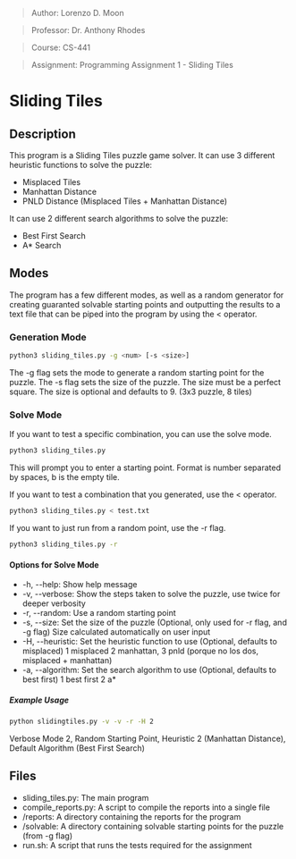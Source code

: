 > Author: Lorenzo D. Moon

> Professor: Dr. Anthony Rhodes

> Course: CS-441

> Assignment: Programming Assignment 1 - Sliding Tiles

# Sliding Tiles

## Description

This program is a Sliding Tiles puzzle game solver.
It can use 3 different heuristic functions to solve the puzzle:
- Misplaced Tiles
- Manhattan Distance
- PNLD Distance (Misplaced Tiles + Manhattan Distance)

It can use 2 different search algorithms to solve the puzzle:
- Best First Search
- A* Search

## Modes 

The program has a few different modes, as well as a random generator for
creating guaranted solvable starting points and outputting the results
to a text file that can be piped into the program by using the < operator.

### Generation Mode
```bash
python3 sliding_tiles.py -g <num> [-s <size>]
```

The -g flag sets the mode to generate a random starting point for the puzzle.
The -s flag sets the size of the puzzle. The size must be a perfect square.
The size is optional and defaults to 9. (3x3 puzzle, 8 tiles)

### Solve Mode

If you want to test a specific combination, you can use the solve mode.
```bash
python3 sliding_tiles.py
```

This will prompt you to enter a starting point. 
Format is number separated by spaces, b is the empty tile.

If you want to test a combination that you generated, use the < operator.
```bash 
python3 sliding_tiles.py < test.txt
```

If you want to just run from a random point, use the -r flag.
```bash
python3 sliding_tiles.py -r
```

#### Options for Solve Mode
- -h, --help: Show help message
- -v, --verbose: Show the steps taken to solve the puzzle, use twice for deeper verbosity
- -r, --random: Use a random starting point
- -s, --size: Set the size of the puzzle (Optional, only used for -r flag, and -g flag)
            Size calculated automatically on user input
- -H, --heuristic: Set the heuristic function to use (Optional, defaults to misplaced)
                 1 misplaced
                 2 manhattan, 
                 3 pnld (porque no los dos, misplaced + manhattan)
- -a, --algorithm: Set the search algorithm to use (Optional, defaults to best first)
                 1 best first
                 2 a*

##### Example Usage
```bash
python slidingtiles.py -v -v -r -H 2
```
Verbose Mode 2, Random Starting Point, Heuristic 2 (Manhattan Distance),
Default Algorithm (Best First Search)

## Files

- sliding_tiles.py: The main program
- compile_reports.py: A script to compile the reports into a single file
- /reports: A directory containing the reports for the program
- /solvable: A directory containing solvable starting points for the puzzle (from -g flag)
- run.sh: A script that runs the tests required for the assignment
